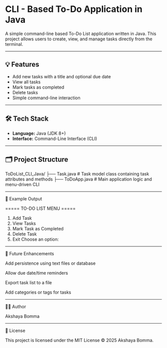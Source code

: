 # CLI - Based To-Do Application in Java

A simple command-line based To-Do List application written in Java. This project allows users to create, view, and manage tasks directly from the terminal.

---

## 💡 Features

- Add new tasks with a title and optional due date
- View all tasks
- Mark tasks as completed
- Delete tasks
- Simple command-line interaction

---

## 🛠️ Tech Stack

- **Language:** Java (JDK 8+)
- **Interface:** Command-Line Interface (CLI)

---

## 🗂️ Project Structure
ToDoList_CLI_Java/ ├── Task.java       # Task model class containing task attributes and methods ├── ToDoApp.java    # Main application logic and menu-driven CLI

----

📝 Example Output

===== TO-DO LIST MENU =====
1. Add Task
2. View Tasks
3. Mark Task as Completed
4. Delete Task
5. Exit
Choose an option:


---

🚀 Future Enhancements

Add persistence using text files or database

Allow due date/time reminders

Export task list to a file

Add categories or tags for tasks



---

👩‍💻 Author

Akshaya Bomma


---

📄 License

This project is licensed under the MIT License © 2025 Akshaya Bomma.
